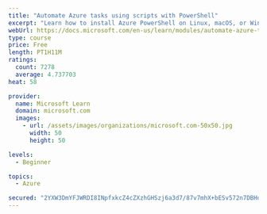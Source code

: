 ```yaml
---
title: "Automate Azure tasks using scripts with PowerShell"
excerpt: "Learn how to install Azure PowerShell on Linux, macOS, or Windows and then connect to Azure and manage your resources."
webUrl: https://docs.microsoft.com/en-us/learn/modules/automate-azure-tasks-with-powershell/
type: course
price: Free
length: PT1H11M
ratings:
  count: 7278
  average: 4.737703
heat: 58

provider:
  name: Microsoft Learn
  domain: microsoft.com
  images:
    - url: /assets/images/organizations/microsoft.com-50x50.jpg
      width: 50
      height: 50

levels:
  - Beginner

topics:
  - Azure

secured: "2YXW3DmYFJWRDI8INpfxkcZ4cZXzhGHSzj6a3d7/87v7mhX+bESv572n7DBHoBDK5VdiD7HQDON+cGhS/kgLYhghJ16a1TxOHs5SFZUNO+VDvprfabwN12TQszTVfjgs5JdYR7SfoODi8xUrl+w2K7PCP7FN6eDjdmF9cRxmq3FGve9cKM9MDhLB4mLa16D05m3j3Vd5m0IpMd3ETfV3B+pqg8F+y/bPl45RMUwfoX7dwDkX8W7KX3SB0jCXFoDgUrTFpWnYTSwBVNsbLEbZn4U6K5lb3DTmbVzQC4ncQCj/EKQBn4b77FrvEl+ZT2C9ekgWJZsE+u1w8devI6lU/wfJdjb9e7yNLQ3Fftl4yRFGoBI8pgbUIgPzOAa+ZnKRjA+bcliwiv0gc9NdrZ5bChJjbhEZSwJsuapz8vTr8R4=;2aBanjuV2K0QTJkk/HjT8Q=="
---
```


